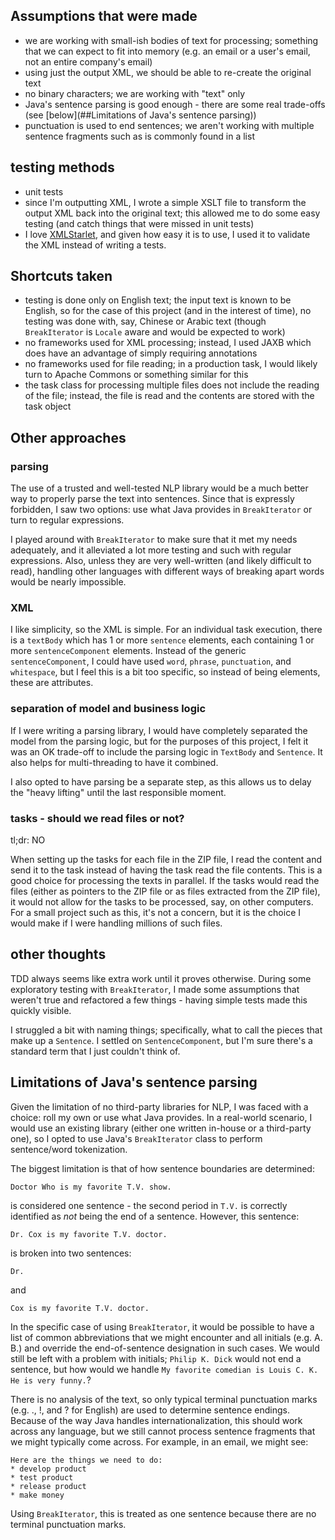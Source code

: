 ## Assumptions that were made
* we are working with small-ish bodies of text for processing; something that we can expect to fit into memory (e.g. an email or a user's email, not an entire company's email)
* using just the output XML, we should be able to re-create the original text
* no binary characters; we are working with "text" only
* Java's sentence parsing is good enough - there are some real trade-offs (see [below](##Limitations of Java's sentence parsing))
* punctuation is used to end sentences; we aren't working with multiple sentence fragments such as is commonly found in a list

## testing methods
* unit tests
* since I'm outputting XML, I wrote a simple XSLT file to transform the output XML back into the original text; this allowed me to do some easy testing (and catch things that were missed in unit tests)
* I love [XMLStarlet](http://xmlstar.sourceforge.net/), and given how easy it is to use, I used it to validate the XML instead of writing a tests.

## Shortcuts taken
* testing is done only on English text; the input text is known to be English, so for the case of this project (and in the interest of time), no testing was done with, say, Chinese or Arabic text (though `BreakIterator` is `Locale` aware and would be expected to work)
* no frameworks used for XML processing; instead, I used JAXB which does have an advantage of simply requiring annotations
* no frameworks used for file reading; in a production task, I would likely turn to Apache Commons or something similar for this
* the task class for processing multiple files does not include the reading of the file; instead, the file is read and the contents are stored with the task object

## Other approaches
### parsing
The use of a trusted and well-tested NLP library would be a much better way to properly parse the text into sentences. Since that is expressly forbidden, I saw two options: use what Java provides in `BreakIterator` or turn to regular expressions.

I played around with `BreakIterator` to make sure that it met my needs adequately, and it alleviated a lot more testing and such with regular expressions. Also, unless they are very well-written (and likely difficult to read), handling other languages with different ways of breaking apart words would be nearly impossible.

### XML
I like simplicity, so the XML is simple. For an individual task execution, there is a `textBody` which has 1 or more `sentence` elements, each containing 1 or more `sentenceComponent` elements. Instead of the generic `sentenceComponent`, I could have used `word`, `phrase`, `punctuation`, and `whitespace`, but I feel this is a bit too specific, so instead of being elements, these are attributes.

### separation of model and business logic
If I were writing a parsing library, I would have completely separated the model from the parsing logic, but for the purposes of this project, I felt it was an OK trade-off to include the parsing logic in `TextBody` and `Sentence`. It also helps for multi-threading to have it combined.

I also opted to have parsing be a separate step, as this allows us to delay the "heavy lifting" until the last responsible moment.

### tasks - should we read files or not?
tl;dr: NO

When setting up the tasks for each file in the ZIP file, I read the content and send it to the task instead of having the task read the file contents. This is a good choice for processing the texts in parallel. If the tasks would read the files (either as pointers to the ZIP file or as files extracted from the ZIP file), it would not allow for the tasks to be processed, say, on other computers. For a small project such as this, it's not a concern, but it is the choice I would make if I were handling millions of such files.

## other thoughts
TDD always seems like extra work until it proves otherwise. During some exploratory testing with `BreakIterator`, I made some assumptions that weren't true and refactored a few things - having simple tests made this quickly visible.

I struggled a bit with naming things; specifically, what to call the pieces that make up a `Sentence`. I settled on `SentenceComponent`, but I'm sure there's a standard term that I just couldn't think of.

## Limitations of Java's sentence parsing
Given the limitation of no third-party libraries for NLP, I was faced with a choice: roll my own or use what Java provides. In a real-world scenario, I would use an existing library (either one written in-house or a third-party one), so I opted to use Java's `BreakIterator` class to perform sentence/word tokenization.

The biggest limitation is that of how sentence boundaries are determined:
```
Doctor Who is my favorite T.V. show.
```
is considered one sentence - the second period in `T.V.` is correctly identified as _not_ being the end of a sentence. However, this sentence:
```
Dr. Cox is my favorite T.V. doctor.
```
is broken into two sentences:
```
Dr.
```
and
```
Cox is my favorite T.V. doctor.
```
In the specific case of using `BreakIterator`, it would be possible to have a list of common abbreviations that we might encounter and all initials (e.g. A. B.) and override the end-of-sentence designation in such cases. We would still be left with a problem with initials; `Philip K. Dick` would not end a sentence, but how would we handle `My favorite comedian is Louis C. K. He is very funny.`?

There is no analysis of the text, so only typical terminal punctuation marks (e.g. ., !, and ? for English) are used to determine sentence endings. Because of the way Java handles internationalization, this should work across any language, but we still cannot process sentence fragments that we might typically come across. For example, in an email, we might see:
```
Here are the things we need to do:
* develop product
* test product
* release product
* make money
```
Using `BreakIterator`, this is treated as one sentence because there are no terminal punctuation marks.
